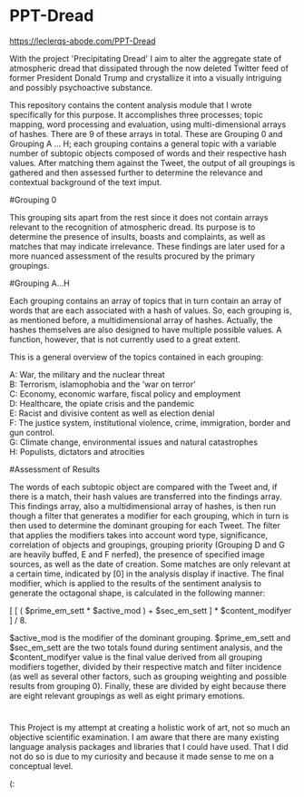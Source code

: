 # PPT-Dread
https://leclerqs-abode.com/PPT-Dread

With the project 'Precipitating Dread' I aim to alter the aggregate state of atmospheric dread that dissipated through the now deleted Twitter feed of former President Donald Trump and crystallize it into a visually intriguing and possibly psychoactive substance. 

This repository contains the content analysis module that I wrote specifically for this purpose. It accomplishes three processes; topic mapping, word processing and evaluation, using multi-dimensional arrays of hashes. There are 9 of these arrays in total. These are Grouping 0 and Grouping A … H; each grouping contains a general topic with a variable number of subtopic objects composed of words and their respective hash values. After matching them against the Tweet, the output of all groupings is gathered and then assessed further to determine the relevance and contextual background of the text imput.

#Grouping 0

This grouping sits apart from the rest since it does not contain arrays relevant to the recognition of atmospheric dread. Its purpose is to determine the presence of insults, boasts and complaints, as well as matches that may indicate irrelevance. These findings are later used for a more nuanced assessment of the results procured by the primary groupings.

#Grouping A...H

Each grouping contains an array of topics that in turn contain an array of words that are each associated with a hash of values. So, each grouping is, as mentioned before, a multidimensional array of hashes. Actually, the hashes themselves are also designed to have multiple possible values. A function, however, that is not currently used to a great extent.

This is a general overview of the topics contained in each grouping:

A: War, the military and the nuclear threat </br>
B: Terrorism, islamophobia and the 'war on terror'</br>
C: Economy, economic warfare, fiscal policy and employment</br>
D: Healthcare, the opiate crisis and the pandemic</br>
E: Racist and divisive content as well as election denial</br>
F: The justice system, institutional violence, crime, immigration, border and gun control. </br>
G: Climate change, environmental issues and natural catastrophes</br>
H: Populists, dictators and atrocities</br>

#Assessment of Results

The words of each subtopic object are compared with the Tweet and, if there is a match, their hash values are transferred into the findings array. This findings array, also a multidimensional array of hashes, is then run though a filter that generates a modifier for each grouping, which in turn is then used to determine the dominant grouping for each Tweet. The filter that applies the modifiers takes into account word type, significance, correlation of objects and groupings, grouping priority (Grouping D and G are heavily buffed, E and F nerfed), the presence of specified image sources, as well as the date of creation. Some matches are only relevant at a certain time, indicated by [0] in the analysis display if inactive. The final modifier, which is applied to the results of the sentiment analysis to generate the octagonal shape, is calculated in the following manner:

[ [ ( $prime_em_sett * $active_mod ) + $sec_em_sett ] * $content_modifyer ] / 8.

$active_mod is the modifier of the dominant grouping. $prime_em_sett and $sec_em_sett are the two totals found during sentiment analysis, and the $content_modifyer value is the final value derived from all grouping modifiers together, divided by their respective match and filter incidence (as well as several other factors, such as grouping weighting and possible results from grouping 0). Finally, these are divided by eight because there are eight relevant groupings as well as eight primary emotions. 

#

This Project is my attempt at creating a holistic work of art, not so much an objective scientific examination. I am aware that there are many existing language analysis packages and libraries that I could have used. That I did not do so is due to my curiosity and because it made sense to me on a conceptual level.

(:
